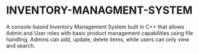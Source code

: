 # INVENTORY-MANAGMENT-SYSTEM
A console-based Inventory Management System built in C++ that allows Admin and User roles with basic product management capabilities using file handling. Admins can add, update, delete items, while users can only view and search.
